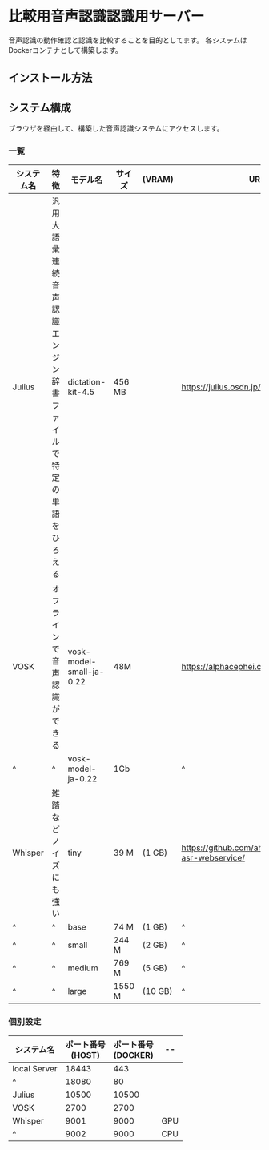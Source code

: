 # 比較用音声認識認識用サーバー

音声認識の動作確認と認識を比較することを目的としてます。
各システムはDockerコンテナとして構築します。

## インストール方法

## システム構成

ブラウザを経由して、構築した音声認識システムにアクセスします。

<!-- @import "docs/plantuml/System.puml" -->

### 一覧

| システム名 | 特徴                                                                 | モデル名                 | サイズ | (VRAM)  | URL                                                  |
| ---------- | -------------------------------------------------------------------- | ------------------------ | ------ | ------- | ---------------------------------------------------- |
| Julius     | 汎用大語彙連続音声認識エンジン<br>辞書ファイルで特定の単語をひろえる | dictation-kit-4.5        | 456 MB |         | https://julius.osdn.jp/                              |
| VOSK       | オフラインで音声認識ができる                                         | vosk-model-small-ja-0.22 | 48M    |         | https://alphacephei.com/vosk/                        |
| ^          | ^                                                                    | vosk-model-ja-0.22       | 1Gb    |         | ^                                                    |
| Whisper    | 雑踏などノイズにも強い                                               | tiny                     | 39 M   | (1 GB)  | https://github.com/ahmetoner/whisper-asr-webservice/ |
| ^          | ^                                                                    | base                     | 74 M   | (1 GB)  | ^                                                    |
| ^          | ^                                                                    | small                    | 244 M  | (2 GB)  | ^                                                    |
| ^          | ^                                                                    | medium                   | 769 M  | (5 GB)  | ^                                                    |
| ^          | ^                                                                    | large                    | 1550 M | (10 GB) | ^                                                    |

### 個別設定

| システム名   | ポート番号<br />(HOST) | ポート番号<br />(DOCKER) | --  |
| ------------ | ---------------------- | ------------------------ | --- |
| local Server | 18443                  | 443                      |     |
| ^            | 18080                  | 80                       |     |
| Julius       | 10500                  | 10500                    |     |
| VOSK         | 2700                   | 2700                     |     |
| Whisper      | 9001                   | 9000                     | GPU |
| ^            | 9002                   | 9000                     | CPU |
